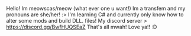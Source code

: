 Hello! Im meowscas/meow (what ever one u want!)
Im a transfem and my pronouns are she/her! :>
I'm learning C# and currently only know how to alter some mods and build DLL. files!
My discord server > https://discord.gg/BwfHUQSEaZ
That's all mwah! Love ya!! :D

